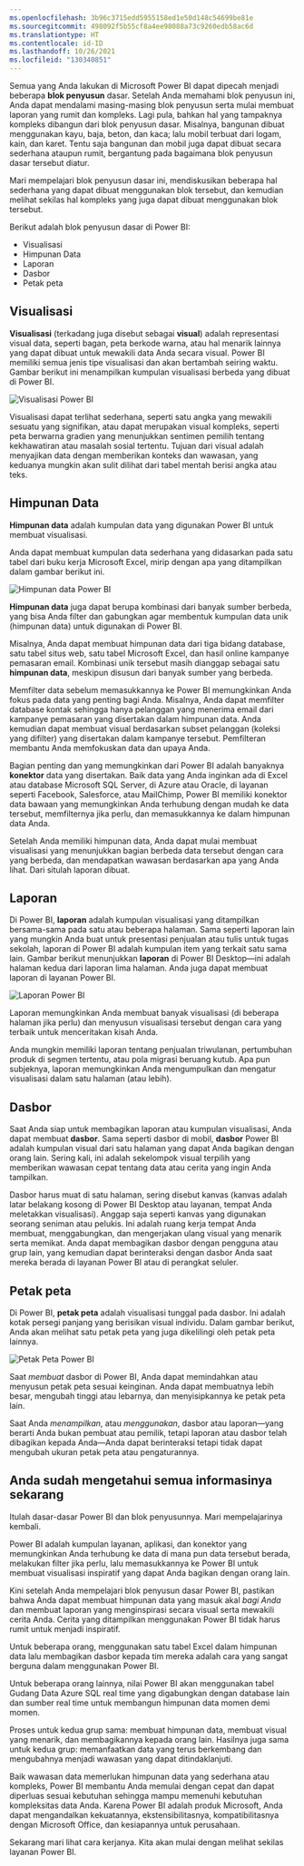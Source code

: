 ```yaml
---
ms.openlocfilehash: 3b96c3715edd5955158ed1e50d148c54699be81e
ms.sourcegitcommit: 498092f5b55cf8a4ee98088a73c9260edb58ac6d
ms.translationtype: HT
ms.contentlocale: id-ID
ms.lasthandoff: 10/26/2021
ms.locfileid: "130340851"
---
```

Semua yang Anda lakukan di Microsoft Power BI dapat dipecah menjadi beberapa **blok penyusun** dasar. Setelah Anda memahami blok penyusun ini, Anda dapat mendalami masing-masing blok penyusun serta mulai membuat laporan yang rumit dan kompleks. Lagi pula, bahkan hal yang tampaknya kompleks dibangun dari blok penyusun dasar. Misalnya, bangunan dibuat menggunakan kayu, baja, beton, dan kaca; lalu mobil terbuat dari logam, kain, dan karet. Tentu saja bangunan dan mobil juga dapat dibuat secara sederhana ataupun rumit, bergantung pada bagaimana blok penyusun dasar tersebut diatur.

Mari mempelajari blok penyusun dasar ini, mendiskusikan beberapa hal sederhana yang dapat dibuat menggunakan blok tersebut, dan kemudian melihat sekilas hal kompleks yang juga dapat dibuat menggunakan blok tersebut.

Berikut adalah blok penyusun dasar di Power BI:

* Visualisasi
* Himpunan Data
* Laporan
* Dasbor
* Petak peta

## <a name="visualizations"></a>Visualisasi
**Visualisasi** (terkadang juga disebut sebagai **visual**) adalah representasi visual data, seperti bagan, peta berkode warna, atau hal menarik lainnya yang dapat dibuat untuk mewakili data Anda secara visual. Power BI memiliki semua jenis tipe visualisasi dan akan bertambah seiring waktu. Gambar berikut ini menampilkan kumpulan visualisasi berbeda yang dibuat di Power BI.

![Visualisasi Power BI](../media/pbi-bblocks_01.png)

Visualisasi dapat terlihat sederhana, seperti satu angka yang mewakili sesuatu yang signifikan, atau dapat merupakan visual kompleks, seperti peta berwarna gradien yang menunjukkan sentimen pemilih tentang kekhawatiran atau masalah sosial tertentu. Tujuan dari visual adalah menyajikan data dengan memberikan konteks dan wawasan, yang keduanya mungkin akan sulit dilihat dari tabel mentah berisi angka atau teks.

## <a name="datasets"></a>Himpunan Data
**Himpunan data** adalah kumpulan data yang digunakan Power BI untuk membuat visualisasi.

Anda dapat membuat kumpulan data sederhana yang didasarkan pada satu tabel dari buku kerja Microsoft Excel, mirip dengan apa yang ditampilkan dalam gambar berikut ini.

![Himpunan data Power BI](../media/pbi-bblocks_02.png)

**Himpunan data** juga dapat berupa kombinasi dari banyak sumber berbeda, yang bisa Anda filter dan gabungkan agar membentuk kumpulan data unik (himpunan data) untuk digunakan di Power BI.

Misalnya, Anda dapat membuat himpunan data dari tiga bidang database, satu tabel situs web, satu tabel Microsoft Excel, dan hasil online kampanye pemasaran email. Kombinasi unik tersebut masih dianggap sebagai satu **himpunan data**, meskipun disusun dari banyak sumber yang berbeda.

Memfilter data sebelum memasukkannya ke Power BI memungkinkan Anda fokus pada data yang penting bagi Anda. Misalnya, Anda dapat memfilter database kontak sehingga hanya pelanggan yang menerima email dari kampanye pemasaran yang disertakan dalam himpunan data. Anda kemudian dapat membuat visual berdasarkan subset pelanggan (koleksi yang difilter) yang disertakan dalam kampanye tersebut. Pemfilteran membantu Anda memfokuskan data dan upaya Anda.

Bagian penting dan yang memungkinkan dari Power BI adalah banyaknya **konektor** data yang disertakan. Baik data yang Anda inginkan ada di Excel atau database Microsoft SQL Server, di Azure atau Oracle, di layanan seperti Facebook, Salesforce, atau MailChimp, Power BI memiliki konektor data bawaan yang memungkinkan Anda terhubung dengan mudah ke data tersebut, memfilternya jika perlu, dan memasukkannya ke dalam himpunan data Anda.

Setelah Anda memiliki himpunan data, Anda dapat mulai membuat visualisasi yang menunjukkan bagian berbeda data tersebut dengan cara yang berbeda, dan mendapatkan wawasan berdasarkan apa yang Anda lihat. Dari situlah laporan dibuat.

## <a name="reports"></a>Laporan
Di Power BI, **laporan** adalah kumpulan visualisasi yang ditampilkan bersama-sama pada satu atau beberapa halaman. Sama seperti laporan lain yang mungkin Anda buat untuk presentasi penjualan atau tulis untuk tugas sekolah, laporan di Power BI adalah kumpulan item yang terkait satu sama lain. Gambar berikut menunjukkan **laporan** di Power BI Desktop—ini adalah halaman kedua dari laporan lima halaman. Anda juga dapat membuat laporan di layanan Power BI.

![Laporan Power BI](../media/pbi-bblocks_03.png)

Laporan memungkinkan Anda membuat banyak visualisasi (di beberapa halaman jika perlu) dan menyusun visualisasi tersebut dengan cara yang terbaik untuk menceritakan kisah Anda.

Anda mungkin memiliki laporan tentang penjualan triwulanan, pertumbuhan produk di segmen tertentu, atau pola migrasi beruang kutub. Apa pun subjeknya, laporan memungkinkan Anda mengumpulkan dan mengatur visualisasi dalam satu halaman (atau lebih).

## <a name="dashboards"></a>Dasbor
Saat Anda siap untuk membagikan laporan atau kumpulan visualisasi, Anda dapat membuat **dasbor**. Sama seperti dasbor di mobil, **dasbor** Power BI adalah kumpulan visual dari satu halaman yang dapat Anda bagikan dengan orang lain. Sering kali, ini adalah sekelompok visual terpilih yang memberikan wawasan cepat tentang data atau cerita yang ingin Anda tampilkan.

Dasbor harus muat di satu halaman, sering disebut kanvas (kanvas adalah latar belakang kosong di Power BI Desktop atau layanan, tempat Anda meletakkan visualisasi). Anggap saja seperti kanvas yang digunakan seorang seniman atau pelukis. Ini adalah ruang kerja tempat Anda membuat, menggabungkan, dan mengerjakan ulang visual yang menarik serta memikat.
Anda dapat membagikan dasbor dengan pengguna atau grup lain, yang kemudian dapat berinteraksi dengan dasbor Anda saat mereka berada di layanan Power BI atau di perangkat seluler.

## <a name="tiles"></a>Petak peta
Di Power BI, **petak peta** adalah visualisasi tunggal pada dasbor. Ini adalah kotak persegi panjang yang berisikan visual individu. Dalam gambar berikut, Anda akan melihat satu petak peta yang juga dikelilingi oleh petak peta lainnya.

![Petak Peta Power BI](../media/pbi-bblocks_04.png)

Saat *membuat* dasbor di Power BI, Anda dapat memindahkan atau menyusun petak peta sesuai keinginan. Anda dapat membuatnya lebih besar, mengubah tinggi atau lebarnya, dan menyisipkannya ke petak peta lain.

Saat Anda *menampilkan*, atau *menggunakan*, dasbor atau laporan—yang berarti Anda bukan pembuat atau pemilik, tetapi laporan atau dasbor telah dibagikan kepada Anda—Anda dapat berinteraksi tetapi tidak dapat mengubah ukuran petak peta atau pengaturannya.

## <a name="all-together-now"></a>Anda sudah mengetahui semua informasinya sekarang
Itulah dasar-dasar Power BI dan blok penyusunnya. Mari mempelajarinya kembali.

Power BI adalah kumpulan layanan, aplikasi, dan konektor yang memungkinkan Anda terhubung ke data di mana pun data tersebut berada, melakukan filter jika perlu, lalu memasukkannya ke Power BI untuk membuat visualisasi inspiratif yang dapat Anda bagikan dengan orang lain.

Kini setelah Anda mempelajari blok penyusun dasar Power BI, pastikan bahwa Anda dapat membuat himpunan data yang masuk akal *bagi Anda* dan membuat laporan yang menginspirasi secara visual serta mewakili cerita Anda. Cerita yang ditampilkan menggunakan Power BI tidak harus rumit untuk menjadi inspiratif.

Untuk beberapa orang, menggunakan satu tabel Excel dalam himpunan data lalu membagikan dasbor kepada tim mereka adalah cara yang sangat berguna dalam menggunakan Power BI.

Untuk beberapa orang lainnya, nilai Power BI akan menggunakan tabel Gudang Data Azure SQL real time yang digabungkan dengan database lain dan sumber real time untuk membangun himpunan data momen demi momen.

Proses untuk kedua grup sama: membuat himpunan data, membuat visual yang menarik, dan membagikannya kepada orang lain. Hasilnya juga sama untuk kedua grup: memanfaatkan data yang terus berkembang dan mengubahnya menjadi wawasan yang dapat ditindaklanjuti.

Baik wawasan data memerlukan himpunan data yang sederhana atau kompleks, Power BI membantu Anda memulai dengan cepat dan dapat diperluas sesuai kebutuhan sehingga mampu memenuhi kebutuhan kompleksitas data Anda. Karena Power BI adalah produk Microsoft, Anda dapat mengandalkan kekuatannya, ekstensibilitasnya, kompatibilitasnya dengan Microsoft Office, dan kesiapannya untuk perusahaan.

Sekarang mari lihat cara kerjanya. Kita akan mulai dengan melihat sekilas layanan Power BI.

